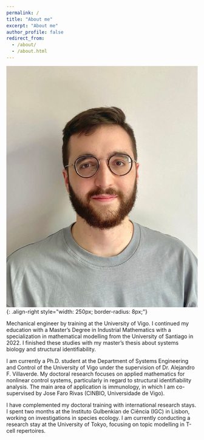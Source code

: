 ```yaml
---
permalink: /
title: "About me"
excerpt: "About me"
author_profile: false
redirect_from:
  - /about/
  - /about.html
---
```


![Mi Foto](/images/Foto_autor1.jpg){: .align-right style="width: 250px; border-radius: 8px;"}

Mechanical engineer by training at the University of Vigo. I continued my education with a Master’s Degree in Industrial Mathematics with a specialization in mathematical modelling from the University of Santiago in 2022. I finished these studies with my master’s thesis about systems biology and structural identifiability.

I am currently a Ph.D. student at the Department of Systems Engineering and Control of the University of Vigo under the supervision of Dr. Alejandro F. Villaverde. My doctoral research focuses on applied mathematics for nonlinear control systems, particularly in regard to structural identifiability analysis. The main area of application is immunology, in which I am co-supervised by Jose Faro Rivas (CINBIO, Universidade de Vigo).

I have complemented my doctoral training with international research stays. I spent two months at the Instituto Gulbenkian de Ciência (IGC) in Lisbon, working on investigations in species ecology. I am currently conducting a research stay at the University of Tokyo, focusing on topic modelling in T-cell repertoires.
